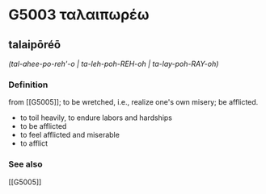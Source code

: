 # G5003 ταλαιπωρέω

## talaipōréō

_(tal-ahee-po-reh'-o | ta-leh-poh-REH-oh | ta-lay-poh-RAY-oh)_

### Definition

from [[G5005]]; to be wretched, i.e., realize one's own misery; be afflicted.

- to toil heavily, to endure labors and hardships
- to be afflicted
- to feel afflicted and miserable
- to afflict

### See also

[[G5005]]

